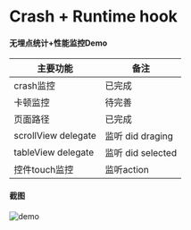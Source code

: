 # Crash + Runtime hook 

#### 无埋点统计+性能监控Demo

主要功能|备注
----- | -----
crash监控|已完成
卡顿监控|待完善
页面路径|已完成
scrollView delegate|监听 did draging
tableView delegate|监听 did selected
控件touch监控|监听action

#### 截图

![demo](https://raw.githubusercontent.com/xietao3/CrashCollectionDemo/master/2E740DFD-E9B5-4C94-8351-298F416DDC7D.png)
